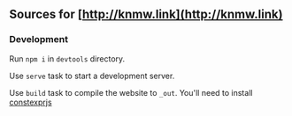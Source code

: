 ## Sources for [http://knmw.link](http://knmw.link)

### Development

Run `npm i` in `devtools` directory.

Use `serve` task to start a development server.

Use `build` task to compile the website to `_out`. You'll need to install [constexprjs](https://knmw.link/posts/constexprjs.html)